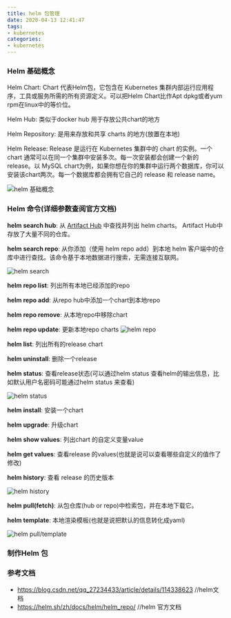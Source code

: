 ```yaml
---
title: helm 包管理
date: 2020-04-13 12:41:47
tags:
- kubernetes
categories:
- kubernetes
---
```


### Helm 基础概念

Helm Chart: Chart 代表Helm包，它包含在 Kubernetes 集群内部运行应用程序，工具或服务所需的所有资源定义。可以把Helm Chart比作Apt dpkg或者yum rpm在linux中的等价位。

Helm Hub: 类似于docker hub 用于存放公共chart的地方

Helm Repository: 是用来存放和共享 charts 的地方(放置在本地)

Helm Release: Release 是运行在 Kubernetes 集群中的 chart 的实例。一个 chart 通常可以在同一个集群中安装多次。每一次安装都会创建一个新的 release。以 MySQL chart为例，如果你想在你的集群中运行两个数据库，你可以安装该chart两次。每一个数据库都会拥有它自己的 release 和 release name。

![helm 基础概念](https://tva1.sinaimg.cn/large/008eGmZEly1gpo89yf0pyj31740omdph.jpg)

### Helm 命令(详细参数查阅官方文档)

**helm search hub**: 从 [Artifact Hub](https://artifacthub.io/) 中查找并列出 helm charts。 Artifact Hub中存放了大量不同的仓库。

**helm search repo**: 从你添加（使用 helm repo add）到本地 helm 客户端中的仓库中进行查找。该命令基于本地数据进行搜索，无需连接互联网。

![helm search](https://tva1.sinaimg.cn/large/008eGmZEly1gpo8i9ww6zj31nw0bqwrk.jpg)

**helm repo list**: 列出所有本地已经添加的repo

**helm repo add**: 从repo hub中添加一个chart到本地repo

**helm repo remove**: 从本地repo中移除chart

**helm repo update**: 更新本地repo charts
![helm repo](https://tva1.sinaimg.cn/large/008eGmZEly1gpo8tclg3vj314s08wgqj.jpg)

**helm list**: 列出所有的release chart

**helm uninstall**: 删除一个release

**helm status**: 查看release状态(可以通过helm status 查看helm的输出信息，比如默认用户名密码可能通过helm status 来查看)

![helm status](https://tva1.sinaimg.cn/large/008eGmZEly1gpo9k7yks2j313k0cotae.jpg)

**helm install**: 安装一个chart

**helm upgrade**: 升级chart

**helm show values**: 列出chart 的自定义变量value

**helm get values**: 查看release 的values(也就是说可以查看哪些自定义的值作了修改)

**helm history**: 查看 release 的历史版本

![helm history](https://tva1.sinaimg.cn/large/008eGmZEly1gpo9ii92x6j31hm02wwf1.jpg)

**helm pull(fetch)**: 从包仓库(hub or repo)中检索包，并在本地下载它。

**helm template**: 本地渲染模板(也就是说把默认的信息转化成yaml)

![helm pull/template](https://tva1.sinaimg.cn/large/008eGmZEly1gpoa7qdls3j31th0u0ncl.jpg)

### 制作Helm 包

### 参考文档

- https://blog.csdn.net/qq_27234433/article/details/114338623    //helm文档
- https://helm.sh/zh/docs/helm/helm_repo/  //helm 官方文档